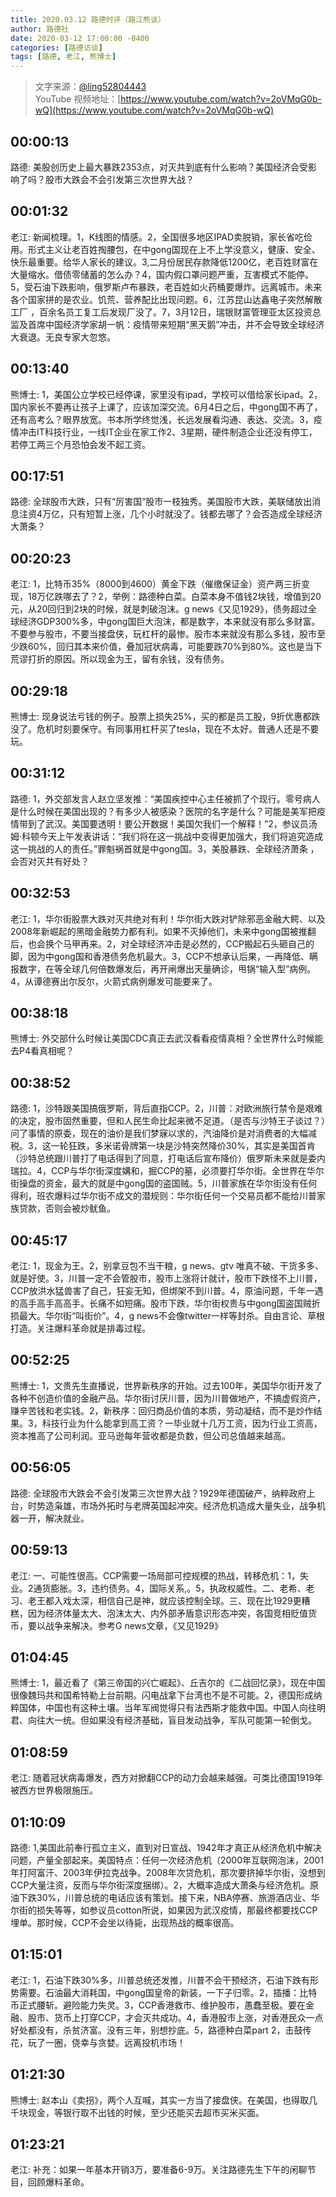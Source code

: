 ```yaml
---
title: 2020.03.12 路德时评（路江熊谈）
author: 路德社
date: 2020-03-12 17:00:00 -0400
categories: [路德访谈]
tags: [路德, 老江, 熊博士]
---
```


> 文字来源：[@ling52804443](https://twitter.com/ling52804443)  
> YouTube 视频地址：[https://www.youtube.com/watch?v=2oVMqG0b-wQ](https://www.youtube.com/watch?v=2oVMqG0b-wQ)

## 00:00:13

路德: 美股创历史上最大暴跌2353点，对灭共到底有什么影响？美国经济会受影响了吗？股市大跌会不会引发第三次世界大战？

## 00:01:32

老江: 新闻梳理。1，K线图的情感。2，全国很多地区IPAD卖脱销，家长省吃俭用。形式主义让老百姓掏腰包，在中gong国现在上不上学没意义，健康、安全、快乐最重要。给华人家长的建议。3,二月份居民存款降低1200亿，老百姓财富在大量缩水。借债零储蓄的怎么办？4，国内假口罩问题严重，互害模式不能停。5，受石油下跌影响，俄罗斯卢布暴跌，老百姓如火药桶要爆炸。远离城市。未来各个国家拼的是农业。饥荒、营养配比出现问题。6，江苏昆山达鑫电子突然解散工厂 ，百余名员工复工后发现厂没了。7，3月12日，瑞银财富管理亚太区投资总监及首席中国经济学家胡一帆：疫情带来短期“黑天鹅”冲击，并不会导致全球经济大衰退。无良专家大忽悠。

## 00:13:40

熊博士: 1，美国公立学校已经停课，家里没有ipad，学校可以借给家长ipad。2，国内家长不要再让孩子上课了，应该加深交流。6月4日之后，中gong国不再了，还有高考么？眼界放宽。书本所学终觉浅，长远发展看沟通、表达、交流。3，疫情冲击IT科技行业，一线IT企业在家工作2、3星期，硬件制造企业还没有停工，若停工两三个月恐怕会发不起工资。

## 00:17:51

路德: 全球股市大跌，只有“厉害国”股市一枝独秀。美国股市大跌，美联储放出消息注资4万亿，只有短暂上涨，几个小时就没了。钱都去哪了？会否造成全球经济大萧条？

## 00:20:23

老江: 1，比特币35%（8000到4600）黄金下跌（催缴保证金）资产两三折变现，18万亿跌哪去了？2，举例：路德种白菜。白菜本身不值钱2块钱，增值到20元，从20回归到2块的时候，就是刺破泡沫。g news《又见1929》，债务超过全球经济GDP300%多，中gong国巨大泡沫，都是数字，本来就没有那么多财富。不要参与股市，不要当接盘侠，玩杠杆的最惨。股市本来就没有那么多钱，股市至少跌60%，回归其本来价值，叠加冠状病毒，可能要跌70%到80%。这也是当下荒谬打折的原因。所以现金为王，留有余钱，没有债务。

## 00:29:18

熊博士: 现身说法亏钱的例子。股票上损失25%，买的都是员工股，9折优惠都跌没了。危机时刻要保守。有同事用杠杆买了tesla，现在不太好。普通人还是不要玩。

## 00:31:12

路德: 1，外交部发言人赵立坚发推：“美国疾控中心主任被抓了个现行。零号病人是什么时候在美国出现的？有多少人被感染？医院的名字是什么？可能是美军把疫情带到了武汉。美国要透明！要公开数据！美国欠我们一个解释！”2，参议员汤姆·科顿今天上午发表讲话：“我们将在这一挑战中变得更加强大，我们将追究造成这一挑战的人的责任。”罪魁祸首就是中gong国。3，美股暴跌、全球经济萧条 ，会否对灭共有好处？

## 00:32:53

老江: 1，华尔街股票大跌对灭共绝对有利！华尔街大跌对铲除邪恶金融大鳄、以及2008年新崛起的黑暗金融势力都有利。如果不灭掉他们，未来中gong国被推翻后，也会换个马甲再来。2，对全球经济冲击是必然的，CCP搬起石头砸自己的脚，因为中gong国和香港债务危机最大。3，CCP不想承认后果，一再降低、瞒报数字，在等全球几何倍数爆发后，再开闸爆出天量确诊，甩锅“输入型”病例。4，从谭德赛出尔反尔，火箭式病例爆发可能要来了。

## 00:38:18

熊博士: 外交部什么时候让美国CDC真正去武汉看看疫情真相？全世界什么时候能去P4看真相呢？

## 00:38:52

路德: 1，沙特跟美国搞俄罗斯，背后直指CCP。2，川普：对欧洲旅行禁令是艰难的决定，股市固然重要，但和人民生命比起来微不足道。（是否与沙特王子谈过？）问了事情的原委，现在的油价是我们梦寐以求的，汽油降价是对消费者的大幅减税。3，这一轮狂跌，多米诺骨牌第一块是沙特突然降价30%，其实是美国首肯（沙特总统跟川普打了电话得到了同意，打电话后宣布降价）俄罗斯未来就是委内瑞拉。4，CCP与华尔街深度媾和，掘CCP的墓，必须要打华尔街。全世界在华尔街操盘的资金，最大的就是中gong国的盗国贼。5，川普家族在华尔街没有任何得利，班农爆料过华尔街不成文的潜规则：华尔街任何一个交易员都不能给川普家族贷款，否则会被炒鱿鱼。

## 00:45:17

老江: 1，现金为王。2，别拿豆包不当干粮，g news、gtv 唯真不破、干货多多、就是好使。3，川普一定不会管股市，股市上涨将计就计，股市下跌怪不上川普，CCP放洪水猛兽害了自己，狂妄无知，但绑架不到川普。4，原油问题，千年一遇的高手高手高高手。长痛不如短痛。股市下跌，华尔街权贵与中gong国盗国贼折损最大。华尔街“叫街价”。4，g news不会像twitter一样等封杀。自由言论、草根打造。关注爆料革命就是排毒过程。

## 00:52:25

熊博士: 1，文贵先生直播说，世界新秩序的开始。过去100年，美国华尔街开发了各种不创造价值的金融产品。华尔街讨厌川普，因为川普做地产，不搞虚假资产，赚辛苦钱和老实钱。2，新秩序：回归商品价值的本质，劳动凝结，而不是炒作结果。3，科技行业为什么能拿到高工资？一毕业就十几万工资，因为行业工资高，资本推高了公司利润。亚马逊每年营收都是负数，但公司总值越来越高。

## 00:56:05

路德: 全球股市大跌会不会引发第三次世界大战？1929年德国破产，纳粹政府上台，时势造枭雄，市场外拓时与老牌英国起冲突。经济危机造成大量失业，战争机器一开，解决就业。

## 00:59:13

老江: 一、可能性很高。CCP需要一场局部可控规模的热战，转移危机：1，失业。2通货膨胀。3，违约债务。4，国际关系,。5，执政权威性。二、老希、老习、老王都入戏太深，相信自己是神，就应该控制全球。三、现在比1929更糟糕，因为经济体量太大、泡沫太大、内外部矛盾意识形态冲突，各国竞相贬值货币，要以战争来解决。参考G news文章，《又见1929》

## 01:04:45

熊博士: 1，最近看了《第三帝国的兴亡崛起》、丘吉尔的《二战回忆录》，现在中国很像魏玛共和国希特勒上台前期。闪电战拿下台湾也不是不可能。2，德国形成纳粹国体，中国也有这种土壤。当年军阀觉得只有法西斯才能救中国。中国人向往明君、向往大一统。但如果没有经济基础，盲目发动战争，军队可能第一轮倒戈。

## 01:08:59

老江: 随着冠状病毒爆发，西方对掀翻CCP的动力会越来越强。可类比德国1919年被西方世界极限施压。

## 01:10:09

路德: 1,美国此前奉行孤立主义，直到对日宣战、1942年才真正从经济危机中解决问题，产量全部起来。美国特点：任何一次经济危机（2000年互联网泡沫，2001年打阿富汗、2003年伊拉克战争。2008年次贷危机，那次要挤掉华尔街，没想到CCP大量注资，反而与华尔街深度捆绑）。2，大概率造成大萧条与经济危机。原油下跌30%，川普总统的电话应该有策划。接下来，NBA停赛、旅游酒店业、华尔街的损失等等，如参议员cotton所说，如果因为武汉疫情，那最终都要找CCP埋单。那时候，CCP不会坐以待毙，出现热战的概率很高。

## 01:15:01

老江: 1，石油下跌30%多，川普总统还发推，川普不会干预经济，石油下跌有形势需要。石油最大消耗国，中gong国皇帝的新装，一下子归零。2，插播：比特币正式腰斩。避险能力失灵。3，CCP香港救市、维护股市，愚蠢至极。要在金融、股市、货币上打穿CCP，才会灭共成功。4，香港股市上涨，对香港民众一点好处都没有，杀贫济富。没有三年，别想抄底。5，路德种白菜part 2，击鼓传花，玩了一圈，侥幸与贪婪。远离投机市场！

## 01:21:30

熊博士: 赵本山《卖拐》，两个人互喊，其实一方当了接盘侠。在美国，也得取几千块现金，等银行取不出钱的时候，至少还能买去超市买米买面。

## 01:23:21

老江: 补充：如果一年基本开销3万，要准备6-9万。关注路德先生下午的闲聊节目，回顾爆料革命。
